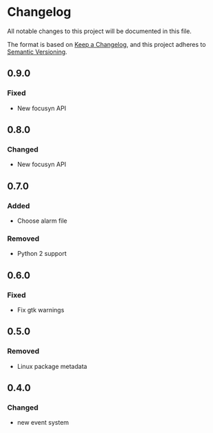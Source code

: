 # Changelog

All notable changes to this project will be documented in this file.

The format is based on [Keep a Changelog](https://keepachangelog.com/en/1.0.0/),
and this project adheres to [Semantic Versioning](https://semver.org/spec/v2.0.0.html).

## 0.9.0

### Fixed

- New focusyn API

## 0.8.0

### Changed

- New focusyn API

## 0.7.0

### Added

- Choose alarm file
  
### Removed

- Python 2 support

## 0.6.0

### Fixed

- Fix gtk warnings

## 0.5.0

### Removed

- Linux package metadata

## 0.4.0

### Changed

- new event system
